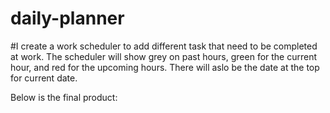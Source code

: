 # daily-planner

#I create a work scheduler to add different task that need to be completed at work. The scheduler will show grey on past hours, green for the current hour, and red for the upcoming hours. There will aslo be the date at the top for current date.

Below is the final product:

